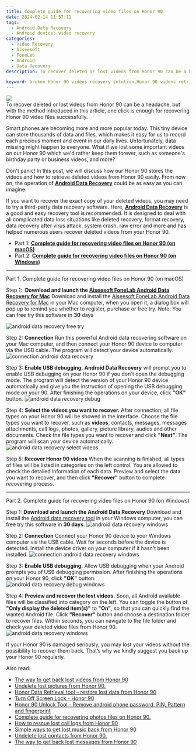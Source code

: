 ```yaml
---
title: Complete guide for recovering video files on Honor 90
date: 2024-02-14 11:57:11
tags: 
  - Android Data Recovery
  - Android devices video recovery
categories: 
  - Video Recovery
  - Aiseesoft
  - FoneLab
  - Android
  - Data Recovery
description: To recover deleted or lost videos from Honor 90 can be a headache, but with the method introduced in this article, one click is enough for recovering Honor 90 video files successfully.

keyword: broken Honor 90 videos recovery solution,Honor 90 videos retrieval,save lost videos on Honor 90,retrieve wiped videos Honor 90,restore deleted videos on Honor 90,undeleted videos from Honor 90,deletes video of Honor 90,Honor 90 retrieve deleted video,how to recover video on Honor 90,how to get the video back on Honor 90,Honor 90 video disappear,Honor 90 deleted video
---
```


<img src="https://img0mobiles.techidaily.com/images/best-assets/devices/honor/honor-90/5.jpg" class="atpl-imgstyle"  />

<div class="atpl-content atpl-for-fonelab-android recover-video">

<div class="atpl-post-description-part-1">
To recover deleted or lost videos from Honor 90 can be a headache, but with the method introduced in this article, one click is enough for recovering Honor 90 video files successfully.

</div>

<div class="atpl-post-description-part-2">
<div class="tpl-content-sub-paragraph-normal">
    <p>
        Smart phones are becoming more and more popular today. This tiny device can store thousands of data and files, which makes it easy for us to record each precious moment and event in our daily lives. Unfortunately, data missing might happen to everyone. What if we lost some important videos on our Honor 90 which we'd rather keep them forever, such as someone's birthday party or business videos, and more?
    </p>
    <p>
        Don't panic! In this post, we will discuss how our Honor 90 stores the videos and how to retrieve deleted videos from Honor 90 easily. From now on, the operation of <a href="https://tools.techidaily.com/aiseesoft-android-data-recovery/" target="_blank" rel="noopener"><strong>Android Data Recovery</strong></a> could be as easy as you can imagine.
    </p>
</div>
</div>

<div class="atpl-post-description-part-3">
<div class="tpl-content-sub-paragraph-normal">
    <p>
        If you want to recover the exact copy of your deleted videos, you may need to try a third-party data recovery software. Here, <a href="https://tools.techidaily.com/aiseesoft-android-data-recovery/" target="_blank" rel="noopener"><strong>Android Data Recovery</strong></a> is a good and easy recovery tool is recommended. It is designed to deal with all complicated data loss situations like deleted recovery, format recovery, data recovery after virus attack, system crash, raw error and more and has helped numerous users recover deleted videos from your Honor 90.
    </p>
</div>
</div>

<ul>
  <li>Part 1: <strong><a href="#p1"> Complete guide for recovering video files on Honor 90  (on macOS)</a></strong></li>
  <li>Part 2: <strong><a href="#p2"> Complete guide for recovering video files on Honor 90  (on Windows)</a></strong></li>
</ul>

<!-- Part 1 -->
<a id="p1" name="p1" ></a><hr>

<div>
  <span class="atpl-step-part-style">Part 1. Complete guide for recovering video files on Honor 90 (on macOS)</span>
</div>  

<span class="atpl-stepstyle-a"><span>Step 1: </span></span> <strong>Download and launch the <a href="https://tools.techidaily.com/aiseesoft-android-data-recovery-for-mac/" target="_blank" rel="noopener">Aiseesoft FoneLab Android Data Recovery for Mac</a></strong>
Download and install the <a href="https://tools.techidaily.com/aiseesoft-android-data-recovery-for-mac/" target="_blank" rel="noopener">Aiseesoft FoneLab Android Data Recovery for Mac</a> in your Mac computer, when you open it, a dialog box will pop up to remind you whether to register, purchase or free try.
Note: You can free try this software in <strong>30</strong> days

<img src="https://tools.techidaily.com/images/apps/aiseesoft/android-data-recovery/mac-free-try.png" class="atpl-imgstyle" alt="android data recovery free try" />

<span class="atpl-stepstyle-a"><span>Step 2: </span></span> <strong>Connection</strong>
Run this powerful Android data recovering software on your Mac computer, and then connect your Honor 90 device to computer via the USB cable. The program will detect your device automatically.
<img src="https://tools.techidaily.com/images/apps/aiseesoft/android-data-recovery/mac-connection-interface.jpg" class="atpl-imgstyle" alt="connection android data recovery" />

<span class="atpl-stepstyle-a"><span>Step 3: </span></span> <strong>Enable USB debugging.</strong>
<strong>Android Data Recovery</strong> will prompt you to enable USB debugging on your Honor 90 if you don't open the debugging mode. The program will detect the version of your Honor 90 device automatically and give you the instruction of opening the USB debugging mode on your 90. After finishing the operations on your device, click <strong>"OK"</strong> button.
<img src="https://tools.techidaily.com/images/apps/aiseesoft/android-data-recovery/mac-android-usb-debug.jpg"  class="atpl-imgstyle" alt="android data recovery debug" />

<span class="atpl-stepstyle-a"><span>Step 4: </span></span> <strong>Select the videos you want to recover.</strong>
After connection, all file types on your Honor 90 will be showed in the interface. Choose the file types you want to recover, such as <strong>videos</strong>, contacts, messages, messages attachments, call logs, photos, gallery, picture library,  audios and other documents. Check the file types you want to recover and click <b>"Next"</b>. The program will scan your device automatically.
<img src="https://tools.techidaily.com/images/apps/aiseesoft/android-data-recovery/mac-choose-type-videos.jpg" class="atpl-imgstyle" alt="android data recovery select videos" />

<span class="atpl-stepstyle-a"><span>Step 5: </span></span> <strong>Recover Honor 90 videos</strong>
When the scanning is finished, all types of files will be listed in categories on the left control. You are allowed to check the detailed information of each data. Preview and select the data you want to recover, and then click <b>"Recover"</b> button to complete recovering process.


<a id="p2" name="p2"></a><hr>

<!-- Part 2 -->
<div>
<span class="atpl-step-part-style">Part 2. Complete guide for recovering video files on Honor 90 (on Windows)</span>
</div>

<span class="atpl-stepstyle-a"><span>Step 1: </span></span> <strong>Download and launch the Android Data Recovery</strong>
Download and install the <a href="https://tools.techidaily.com/aiseesoft-android-data-recovery-for-win/" target="_blank" rel="noopener">Android data recovery tool</a> in your Windows computer, you can free try this software in <b>30 days</b>.
<img src="https://tools.techidaily.com/images/apps/aiseesoft/android-data-recovery/win-start-interface.png"  class="atpl-imgstyle" alt="android data recovery windows" />

<span class="atpl-stepstyle-a"><span>Step 2: </span></span> <strong>Connection</strong>
Connect your Honor 90 device to your Windows computer via the USB cable. Wait for seconds before the device is detected. Install the device driver on your computer if it hasn't been installed.
<img src="https://tools.techidaily.com/images/apps/aiseesoft/android-data-recovery/win-connection-interface.png" class="atpl-imgstyle" alt="connection android data recovery windows" />

<span class="atpl-stepstyle-a"><span>Step 3: </span></span> <strong>Enable USB debugging.</strong>
Allow USB debugging when your Android prompts you of USB debugging permission. After finishing the operations on your Honor 90, click <b>"OK"</b> button.
<img src="https://tools.techidaily.com/images/apps/aiseesoft/android-data-recovery/win-android-usb-debug.png" class="atpl-imgstyle" alt="android data recovery debug windows" />

<span class="atpl-stepstyle-a"><span>Step 4: </span></span> <strong>Preview and recover the lost videos.</strong>
Soon, all Android available files will be classified into category on the left. You can toggle the button of <b>"Only display the deleted item(s)"</b> to <b>"On"</b>, so that you can quickly find the wanted Android file. Click <b>"Recover"</b> button and choose a destination folder to recover files. Within seconds, you can navigate to the file folder and check your deleted video files from Honor 90.
<img src="https://tools.techidaily.com/images/apps/aiseesoft/android-data-recovery/win-recover-videos.jpg" class="atpl-imgstyle" alt="android data recovery windows" />

<div class="atpl-post-description-part-4">
<div class="tpl-content-sub-paragraph-normal">
    <p>
        If your Honor 90 is damaged seriously, you may lost your videos without the possibility to recover them back. That’s why we kindly suggest you back up your Honor 90 regularly.
    </p>
</div>
</div>

<ins class="adsbygoogle"
     style="display:block"
     data-ad-client="ca-pub-7571918770474297"
     data-ad-slot="8358498916"
     data-ad-format="auto"
     data-full-width-responsive="true"></ins>

<span class="atpl-alsoreadstyle">Also read:</span>
<div><ul>
<li><a href="/the-way-to-get-back-lost-videos-from-honor-90-by-fonelab-android-recover-video/" target="_blank" rel="noopener"><u>The way to get back lost videos from Honor 90</u></a></li>
<li><a href="/undelete-lost-pictures-from-honor-90-by-fonelab-android-recover-pictures/" target="_blank" rel="noopener"><u>Undelete lost pictures from Honor 90.</u></a></li>
<li><a href="/honor-data-retrieval-tool-restore-lost-data-from-honor-90-by-fonelab-android-recover-data/" target="_blank" rel="noopener"><u>Honor Data Retrieval tool – restore lost data from Honor 90</u></a></li>
<li><a href="/turn-off-screen-lock-honor-90-by-drfone-android-unlock-android-unlock/" target="_blank" rel="noopener"><u>Turn Off Screen Lock - Honor 90</u></a></li>
<li><a href="/honor-90-unlock-tool-remove-android-phone-password-pin-pattern-and-fingerprint-by-drfone-android-unlock-android-unlock/" target="_blank" rel="noopener"><u>Honor 90 Unlock Tool - Remove android phone password, PIN, Pattern and fingerprint</u></a></li>
<li><a href="/complete-guide-for-recovering-photos-files-on-honor-90-by-fonelab-android-recover-photos/" target="_blank" rel="noopener"><u>Complete guide for recovering photos files on Honor 90.</u></a></li>
<li><a href="/how-to-rescue-lost-call-logs-from-honor-90-by-fonelab-android-recover-call-logs/" target="_blank" rel="noopener"><u>How to rescue lost call logs from Honor 90</u></a></li>
<li><a href="/simple-ways-to-get-lost-music-back-from-honor-90-by-fonelab-android-recover-music/" target="_blank" rel="noopener"><u>Simple ways to get lost music back from Honor 90</u></a></li>
<li><a href="/undelete-lost-contacts-from-honor-90-by-fonelab-android-recover-contacts/" target="_blank" rel="noopener"><u>Undelete lost contacts from Honor 90.</u></a></li>
<li><a href="/the-way-to-get-back-lost-messages-from-honor-90-by-fonelab-android-recover-messages/" target="_blank" rel="noopener"><u>The way to get back lost messages from Honor 90</u></a></li>
</ul></div>

</div>
